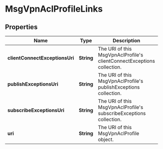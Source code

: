 
# MsgVpnAclProfileLinks

## Properties
Name | Type | Description | Notes
------------ | ------------- | ------------- | -------------
**clientConnectExceptionsUri** | **String** | The URI of this MsgVpnAclProfile&#39;s clientConnectExceptions collection. |  [optional]
**publishExceptionsUri** | **String** | The URI of this MsgVpnAclProfile&#39;s publishExceptions collection. |  [optional]
**subscribeExceptionsUri** | **String** | The URI of this MsgVpnAclProfile&#39;s subscribeExceptions collection. |  [optional]
**uri** | **String** | The URI of this MsgVpnAclProfile object. |  [optional]



